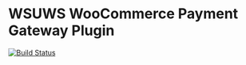 # WSUWS WooCommerce Payment Gateway Plugin

[![Build Status](https://travis-ci.org/washingtonstateuniversity/WSUWP-Plugin-WSUWS-WooCommerce-Payment-Gateway.svg?branch=master)](https://travis-ci.org/washingtonstateuniversity/WSUWP-Plugin-WSUWS-WooCommerce-Payment-Gateway)
